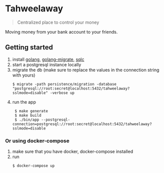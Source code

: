 # Tahweelaway
> Centralized place to control your money

Moving money from your bank account to your friends.

## Getting started
1. install [golang](https://golang.org/), [golang-migrate](https://github.com/golang-migrate/migrate/tree/master/cmd/migrate), [sqlc](https://github.com/kyleconroy/sqlc#installation)
1. start a postgresql instance locally
1. migrate the db (make sure to replace the values in the connection string with yours)
   ```
   $ migrate -path persistence/migration -database "postgresql://root:secret@localhost:5432/tahweelaway?sslmode=disable" -verbose up
   ```
1. run the app
   ```
    $ make generate
    $ make build
    $ ./bin/app --postgresql-connection=postgresql://root:secret@localhost:5432/tahweelaway?sslmode=disable
   ```
### Or using docker-compose
1. make sure that you have docker, docker-compose installed
1. run
   ```
   $ docker-compose up
   ```

